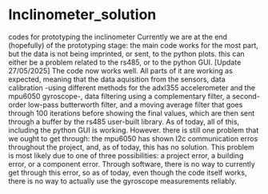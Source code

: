 # Inclinometer_solution
codes for prototyping the inclinometer
Currently we are at the end (hopefully) of the prototyping stage: the main code works for the most part, but the data is not being imprinted, or sent, to the python plots.
this can either be a problem related to the rs485, or to the python GUI.
[Update 27/05/2025]
The code now works well. All parts of it are working as expected, meaning that the data aquisition from the sensors, data calibration -using different methods for the adxl355 accelerometer and the mpu6050 gyroscope-, data filtering using a complementary filter, a second-order low-pass butterworth filter, and a moving average filter that goes through 100 iterations before showing the final values, which are then sent through a buffer by the rs485 user-built library. As of today, all of this, including the python GUI is working. However. there is still one problem that we ought to get through: the mpu6050 has shown I2c communication erros throughout the project, and, as of today, this has no solution. This problem is most likely due to one of three possibilities: a project error, a building error, or a component error. Through software, there is no way to currently get through this error, so as of today, even though the code itself works, there is no way to actually use the gyroscope measurements reliably. 
